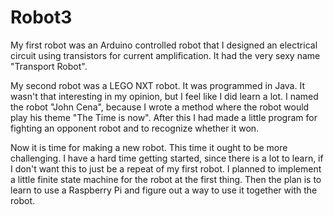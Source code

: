 # Robot3

My first robot was an Arduino controlled robot that I designed an electrical circuit using transistors for current amplification. It had the very sexy name "Transport Robot".

My second robot was a LEGO NXT robot. It was programmed in Java. It wasn't that interesting in my opinion, but I feel like I did learn a lot. I named the robot "John Cena", because I wrote a method where the robot would play his theme "The Time is now". After this I had made a little program for fighting an opponent robot and to recognize whether it won.

Now it is time for making a new robot. This time it ought to be more challenging. I have a hard time getting started, since there is a lot to learn, if I don't want this to just be a repeat of my first robot. I planned to implement a little finite state machine for the robot at the first thing. Then the plan is to learn to use a Raspberry Pi and figure out a way to use it together with the robot.

